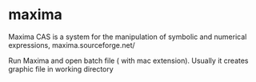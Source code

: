 maxima
======

Maxima CAS is a system for the manipulation of symbolic and numerical expressions,
maxima.sourceforge.net/

Run Maxima and open batch file ( with mac extension). Usually it creates graphic file in working directory
